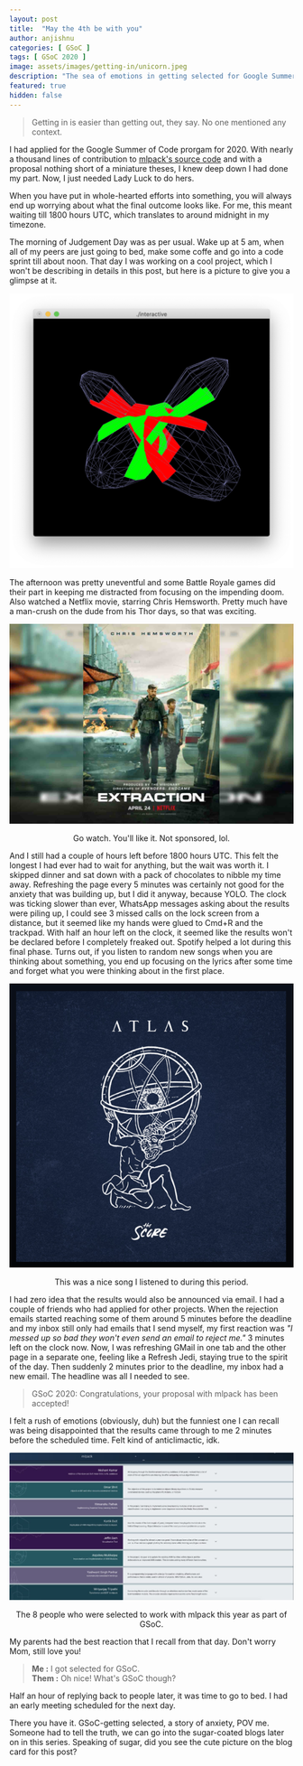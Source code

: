 ```yaml
---
layout: post
title:  "May the 4th be with you"
author: anjishnu
categories: [ GSoC ]
tags: [ GSoC 2020 ]
image: assets/images/getting-in/unicorn.jpeg
description: "The sea of emotions in getting selected for Google Summer of Code."
featured: true
hidden: false
---
```


> Getting in is easier than getting out, they say. No one mentioned any context.

I had applied for the Google Summer of Code prorgam for 2020. With nearly a
thousand lines of contribution to [mlpack's source code](https://github.com/mlpack/mlpack)
and with a proposal nothing short of a miniature theses, I knew deep down I had
done my part. Now, I just needed Lady Luck to do hers.

When you have put in whole-hearted efforts into something, you will always end
up worrying about what the final outcome looks like. For me, this meant waiting
till 1800 hours UTC, which translates to around midnight in my timezone.

The morning of Judgement Day was as per usual. Wake up at 5 am, when all of my
peers are just going to bed, make some coffe and go into a code sprint till
about noon. That day I was working on a cool project, which I won't be
describing in details in this post, but here is a picture to give you a glimpse
at it.

<div align="center">
<img src="../assets/images/getting-in/interactive.png">
</div>

The afternoon was pretty uneventful and some Battle Royale games did their part
in keeping me distracted from focusing on the impending doom. Also watched a
Netflix movie, starring Chris Hemsworth. Pretty much have a man-crush on the
dude from his Thor days, so that was exciting.

<div align="center">
<img src="../assets/images/getting-in/extraction.jpg">
<p>Go watch. You'll like it. Not sponsored, lol.</p>
</div>

And I still had a couple of hours left before 1800 hours UTC. This felt the
longest I had ever had to wait for anything, but the wait was worth it. I
skipped dinner and sat down with a pack of chocolates to nibble my time away.
Refreshing the page every 5 minutes was certainly not good for the anxiety that
was building up, but I did it anyway, because YOLO. The clock was ticking slower
than ever, WhatsApp messages asking about the results were piling up, I could
see 3 missed calls on the lock screen from a distance, but it seemed like my
hands were glued to Cmd+R and the trackpad. With half an hour left on the clock,
it seemed like the results won't be declared before I completely freaked out.
Spotify helped a lot during this final phase. Turns out, if you listen to random
new songs when you are thinking about something, you end up focusing on the
lyrics after some time and forget what you were thinking about in the first
place.

<div align="center">
<img src="../assets/images/getting-in/spotify.png">
<p>This was a nice song I listened to during this period.</p>
</div>

I had zero idea that the results would also be announced via email. I had a
couple of friends who had applied for other projects. When the rejection emails
started reaching some of them around 5 minutes before the deadline and my inbox
still only had emails that I send myself, my first reaction was *"I messed
up so bad they won't even send an email to reject me."* 3 minutes left on the
clock now. Now, I was refreshing GMail in one tab and the other page in a
separate one, feeling like a Refresh Jedi, staying true to the spirit of the
day. Then suddenly 2 minutes prior to the deadline, my inbox had a new email.
The headline was all I needed to see.

> GSoC 2020: Congratulations, your proposal with mlpack has been accepted!

I felt a rush of emotions (obviously, duh) but the funniest one I can recall was
being disappointed that the results came through to me 2 minutes before the
scheduled time. Felt kind of anticlimactic, idk.

<div align="center">
<img src="../assets/images/getting-in/mlpack.jpeg">
<p>The 8 people who were selected to work with mlpack this year as part of GSoC.</p>
</div>

My parents had the best reaction that I recall from that day. Don't worry Mom,
still love you!

> **Me :** I got selected for GSoC. <br>
> **Them :** Oh nice! What's GSoC though?

Half an hour of replying back to people later, it was time to go to bed. I had
an early meeting scheduled for the next day.

There you have it. GSoC-getting selected, a story of anxiety, POV me. Someone
had to tell the truth, we can go into the sugar-coated blogs later on in this
series. Speaking of sugar, did you see the cute picture on the blog card for
this post?
